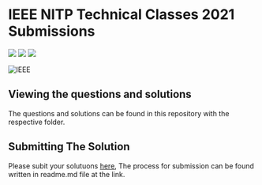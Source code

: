 # IEEE NITP Technical Classes 2021 Submissions
![](https://img.shields.io/badge/IEEE_NITP-2021-informational.svg)    ![](https://img.shields.io/badge/Coding-Questions-informational.svg)     ![](https://img.shields.io/badge/Student-Solutions-informational.svg)

![IEEE](https://github.com/ieeenitp/TechnicalClasses2021_Submissions/blob/main/download.jpg?raw=true)

## Viewing the questions and solutions
   The questions and solutions can be found in this repository with the respective folder.
   
## Submitting The Solution
Please subit your solutuons [here](https://github.com/ieeenitp/TechnicalClasses2021_Submissions), The process for submission can be found written in readme.md file at the link.
